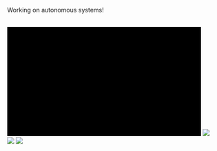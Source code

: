 Working on autonomous systems!
<br />
<br />
<div class="row">
  <img src="https://github.com/winstxnhdw/AutoCarROS/blob/master/screenshots/1.gif?raw=true" width="450" />
  <img src="https://github.com/winstxnhdw/AutoCarROS/blob/master/screenshots/2.gif?raw=true" width="450" /> 
</div>
<div class="row">
  <img src="https://github.com/winstxnhdw/AutoCarROS/blob/master/screenshots/3.gif?raw=true" width="450" />
  <img src="https://github.com/winstxnhdw/AutoCarROS/blob/master/screenshots/4.gif?raw=true" width="450" /> 
</div>
